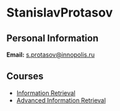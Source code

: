 






StanislavProtasov
=================






Personal Information
--------------------


 **Email:** s.protasov@innopolis.ru



Courses
-------


* [Information Retrieval](https://eduwiki.innopolis.university/index.php/BSc:InformationRetrieval)
* [Advanced Information Retrieval](https://eduwiki.innopolis.university/index.php/MSc:AdvancedInformationRetrieval)











